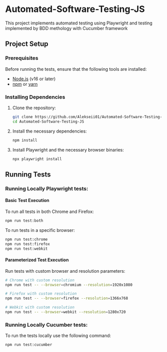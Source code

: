# Automated-Software-Testing-JS

This project implements automated testing using Playwright and testing implemented by BDD methology with Cucumber framework

## Project Setup

### Prerequisites

Before running the tests, ensure that the following tools are installed:

- [Node.js](https://nodejs.org/) (v16 or later)
- [npm](https://www.npmjs.com/) or [yarn](https://yarnpkg.com/)

### Installing Dependencies

1. Clone the repository:

    ```bash
    git clone https://github.com/Alekseii01/Automated-Software-Testing-JS.git
    cd Automated-Software-Testing-JS
    ```

2. Install the necessary dependencies:

    ```bash
    npm install
    ```

3. Install Playwright and the necessary browser binaries:

    ```bash
    npx playwright install
    ```

## Running Tests

### Running Locally Playwright tests:

#### Basic Test Execution

To run all tests in both Chrome and Firefox:

```bash
npm run test:both
```

To run tests in a specific browser:

```bash
npm run test:chrome
npm run test:firefox
npm run test:webkit
```

#### Parameterized Test Execution

Run tests with custom browser and resolution parameters:

```bash
# Chrome with custom resolution
npm run test -- --browser=chromium --resolution=1920x1080

# Firefox with custom resolution
npm run test -- --browser=firefox --resolution=1366x768

# Webkit with custom resolution
npm run test -- --browser=webkit --resolution=1280x720
```


### Running Locally Cucumber tests:

To run the tests locally use the following command:

```bash
npm run test:cucumber
```